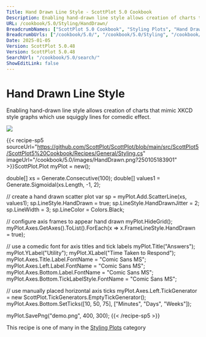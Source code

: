 ```yaml
---
Title: Hand Drawn Line Style - ScottPlot 5.0 Cookbook
Description: Enabling hand-drawn line style allows creation of charts that mimic XKCD style graphs which use squiggly lines for comedic effect.
URL: /cookbook/5.0/Styling/HandDrawn/
BreadcrumbNames: ["ScottPlot 5.0 Cookbook", "Styling Plots", "Hand Drawn Line Style"]
BreadcrumbUrls: ["/cookbook/5.0/", "/cookbook/5.0/Styling", "/cookbook/5.0/Styling/HandDrawn"]
Date: 2025-01-05
Version: ScottPlot 5.0.48
Version: ScottPlot 5.0.48
SearchUrl: "/cookbook/5.0/search/"
ShowEditLink: false
---
```



<div class='d-flex align-items-center mt-5'>
<h1 class='me-2 text-dark my-0 border-0'>Hand Drawn Line Style</h1>
</div>

Enabling hand-drawn line style allows creation of charts that mimic XKCD style graphs which use squiggly lines for comedic effect.

[![](/cookbook/5.0/images/HandDrawn.png?250105183901)](/cookbook/5.0/images/HandDrawn.png?250105183901)

{{< recipe-sp5 sourceUrl="https://github.com/ScottPlot/ScottPlot/blob/main/src/ScottPlot5/ScottPlot5%20Cookbook/Recipes/General/Styling.cs" imageUrl="/cookbook/5.0/images/HandDrawn.png?250105183901" >}}ScottPlot.Plot myPlot = new();

double[] xs = Generate.Consecutive(100);
double[] values1 = Generate.Sigmoidal(xs.Length, -1, 2);

// create a hand drawn scatter plot
var sp = myPlot.Add.ScatterLine(xs, values1);
sp.LineStyle.HandDrawn = true;
sp.LineStyle.HandDrawnJitter = 2;
sp.LineWidth = 3;
sp.LineColor = Colors.Black;

// configure axis frames to appear hand drawn
myPlot.HideGrid();
myPlot.Axes.GetAxes().ToList().ForEach(x =&gt; x.FrameLineStyle.HandDrawn = true);

// use a comedic font for axis titles and tick labels
myPlot.Title("Answers");
myPlot.YLabel("Utility");
myPlot.XLabel("Time Taken to Respond");
myPlot.Axes.Title.Label.FontName = "Comic Sans MS";
myPlot.Axes.Left.Label.FontName = "Comic Sans MS";
myPlot.Axes.Bottom.Label.FontName = "Comic Sans MS";
myPlot.Axes.Bottom.TickLabelStyle.FontName = "Comic Sans MS";

// use manually placed horizontal axis ticks
myPlot.Axes.Left.TickGenerator = new ScottPlot.TickGenerators.EmptyTickGenerator();
myPlot.Axes.Bottom.SetTicks([10, 50, 75], ["Minutes", "Days", "Weeks"]);

myPlot.SavePng("demo.png", 400, 300);
{{< /recipe-sp5 >}}

<div class='my-5 text-center'>This recipe is one of many in the <a href='/cookbook/5.0/Styling'>Styling Plots</a> category</div>


